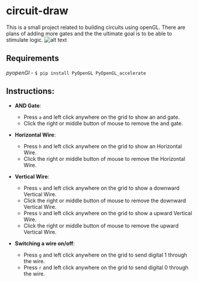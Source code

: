 # circuit-draw
This is a small project related to building circuits using openGL. There are plans of adding more gates and the the ultimate goal is to be able to stimulate logic.
![alt text](https://github.com/shubhankarsharma00/circuit-draw/blob/master/img.png)

## Requirements
*pyopenGl* - ` $ pip install PyOpenGL PyOpenGL_accelerate `

## Instructions:
- **AND Gate**:
	- Press `a` and left click anywhere on the grid to show an and gate.
	- Click the right or middle button of mouse to remove the and gate.

- **Horizontal Wire**:
	- Press `h` and left click anywhere on the grid to show an Horizontal Wire.
	- Click the right or middle button of mouse to remove the Horizontal Wire.


- **Vertical Wire**:
	- Press `v` and left click anywhere on the grid to show a downward Vertical Wire.
	- Click the right or middle button of mouse to remove the downward Vertical Wire.
	- Press `V` and left click anywhere on the grid to show a upward Vertical Wire.
	- Click the right or middle button of mouse to remove the upward Vertical Wire.
	 
- **Switching a wire on/off**:
	- Press `g` and left click anywhere on the grid to send digital 1 through the wire.
	- Press `r` and left click anywhere on the grid to send digital 0 through the wire.
